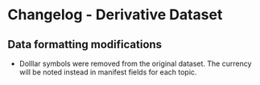 # Changelog - Derivative Dataset

## Data formatting modifications

- Dolllar symbols were removed from the original dataset. The currency will be noted instead in manifest fields for each topic.

